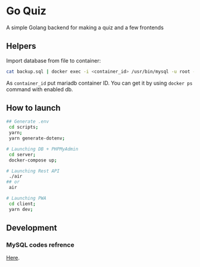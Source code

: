 # Go Quiz
A simple Golang backend for making a quiz and a few frontends

## Helpers
Import database from file to container:
```sh
cat backup.sql | docker exec -i <container_id> /usr/bin/mysql -u root --password=qwerty whatcanido
```

As `container_id` put mariadb container ID. You can get it by using `docker ps` command with enabled db.

## How to launch
```sh
## Generate .env
 cd scripts;
 yarn;
 yarn generate-dotenv;

# Launching DB + PHPMyAdmin
 cd server;
 docker-compose up;

# Launching Rest API
 ./air
## or
 air

# Launching PWA
 cd client;
 yarn dev;
```

## Development

### MySQL codes refrence
[Here](https://dev.mysql.com/doc/mysql-errors/8.0/en/server-error-reference.html).
